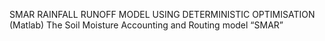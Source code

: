 SMAR RAINFALL RUNOFF MODEL USING DETERMINISTIC OPTIMISATION (Matlab)
The Soil Moisture Accounting and Routing model “SMAR”
